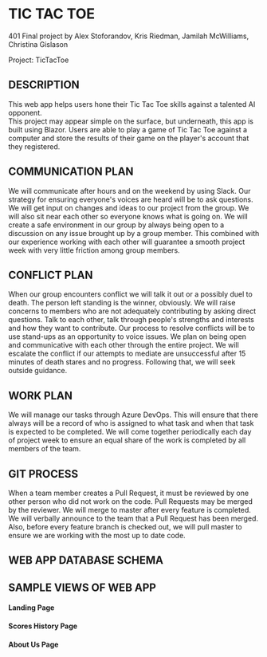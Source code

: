 # TIC TAC TOE

401 Final project by Alex Stoforandov, Kris Riedman, Jamilah McWilliams, Christina Gislason

Project: TicTacToe

## DESCRIPTION

This web app helps users hone their Tic Tac Toe skills against a talented AI opponent.  
This project may appear simple on the surface, but underneath, this app is built using Blazor.
Users are able to play a game of Tic Tac Toe against a computer and store 
the results of their game on the player's account that they registered.

## COMMUNICATION PLAN 

We will communicate after hours and on the weekend by using Slack.
Our strategy for ensuring everyone's voices are heard will be to ask questions. 
We will get input on changes and ideas to our project from the group.
We will also sit near each other so everyone knows what is going on.
We will create a safe environment in our group by always being open to a discussion on 
any issue brought up by a group member.  This combined with our experience working with each 
other will guarantee a smooth project week with very little friction among group members.

## CONFLICT PLAN

When our group encounters conflict we will talk it out or a possibly duel to death. 
The person left standing is the winner, obviously.
We will raise concerns to members who are not adequately contributing by asking direct 
questions. Talk to each other, talk through people's strengths and interests and how 
they want to contribute.
Our process to resolve conflicts will be to use stand-ups as an opportunity to voice issues. 
We plan on being open and communicative with each other through the entire project.
We will escalate the conflict if our attempts to mediate are unsuccessful after 15 
minutes of death stares and no progress. Following that, we will seek outside guidance.

## WORK PLAN

We will manage our tasks through Azure DevOps.  This will ensure that there always will be
 a record of who is assigned to what task and when that task is expected to be completed.
  We will come together periodically each day of project week to ensure an equal share of 
  the work is completed by all members of the team. 

## GIT PROCESS

When a team member creates a Pull Request, it must be reviewed by one other person 
who did not work on the code. Pull Requests may be merged by the reviewer. 
 We will merge to master after every feature is completed.  We will verbally announce to the
team that a Pull Request has been merged.  Also, before every feature branch is checked out,
we will pull master to ensure we are working with the most up to date code.

## WEB APP DATABASE SCHEMA



## SAMPLE VIEWS OF WEB APP   

#### Landing Page

#### Scores History Page

#### About Us Page